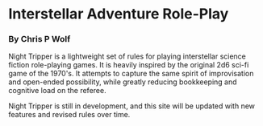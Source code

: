 
# Interstellar Adventure Role-Play
### By Chris P Wolf

Night Tripper is a lightweight set of rules for playing interstellar science fiction role-playing games. It is heavily inspired by the original 2d6 sci-fi game of the 1970's. It attempts to capture the same spirit of improvisation and open-ended possibility, while greatly reducing bookkeeping and cognitive load on the referee.

Night Tripper is still in development, and this site will be updated with new features and revised rules over time.